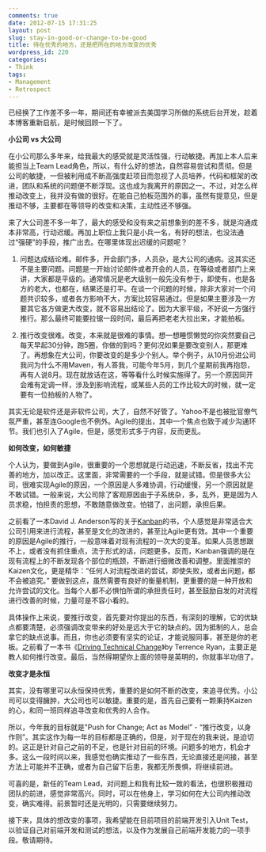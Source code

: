 ```yaml
---
comments: true
date: 2012-07-15 17:31:25
layout: post
slug: stay-in-good-or-change-to-be-good
title: 待在优秀的地方，还是把所在的地方改变的优秀
wordpress_id: 220
categories:
- Think
tags:
- Management
- Retrospect
---
```


已经换了工作差不多一年，期间还有幸被派去美国学习所做的系统后台开发，趁着本博客重新启航，是时候回顾一下了。

**小公司 vs 大公司**

在小公司那么多年来，给我最大的感受就是灵活性强，行动敏捷。再加上本人后来能担当上Team Lead角色，所以，有什么好的想法，自然容易尝试和贯彻。但是公司的敏捷，一但被利用成不断高强度赶项目而忽视了人员培养，代码和框架的改进，团队和系统的问题便不断浮现。这也成为我离开的原因之一。不过，对怎么样推动改变上，我并没有做的很好。在能自己拍板范围外的事，虽然有提意见，但是推动不够，主要都在等领导的改变和决策，主动性还不够强。

来了大公司差不多一年了，最大的感受和没有来之前想象到的差不多，就是沟通成本非常高，行动迟缓。再加上职位上我只是小兵一名，有好的想法，也没法通过“强硬”的手段，推广出去。在哪里体现出迟缓的问题呢？




  1. 问题达成结论难。邮件多，开会部门多，人员杂，是大公司的通病。这其实还不是主要问题。问题是一开始讨论邮件或者开会的人员，在等级或者部门上来讲，大家都是平级的。通常情况是老大级别一般先没有参于，即使有，也是各方的老大，也都在，结果还是打平。在谈一个问题的时候，除非大家对一个问题共识较多，或者各方影响不大，方案比较容易通过。但是如果主要涉及一方要其它各方做更大改变，就不容易出结论了。因为大家平级，不好说一方强行推行。那么最终可能要拉锯一段时间，最后再把老老大拉出来，才能拍板。


  2. 推行改变很难。改变，本来就是很难的事情。想一想睡惯懒觉的你突然要自己每天早起30分钟，跑5圈，你做的到吗？更何况如果是要改变别人，那更难了。再想象在大公司，你要改变的是多少个别人。举个例子，从10月份进公司我问为什么不用Maven，有人答我，可能今年5月，到几个星期前我再抱怨，再有人说8月。现在就放话在这，等等看什么时候实施得了。另一个原因同开会难有定调一样，涉及到影响流程，或某些人员的工作比较大的时候，就一定要有一位拍板的人物了。


其实无论是软件还是非软件公司，大了，自然不好管了。Yahoo不是也被批官僚气氛严重，甚至连Google也不例外。Agile的提出，其中一个焦点也致于减少沟通环节。我们也引入了Agile，但是，感觉形式多于内容，反而更乱。

**如何改变，如何敏捷**

个人认为，要做到Agile，很重要的一个思想就是行动迅速，不断反省，找出不完善的地方，加以改正。这里面，非常需要的一个手段，就是试错。但是很多大公司，很难实现Agile的原因，一个原因是人多难协调，行动缓慢，另一个原因就是不敢试错。一般来说，大公司除了客观原因由于子系统杂，多，乱外，更是因为人员求稳，怕担责的思想，不敢随意做改变。怕错了，出问题，承担后果。

之前看了一本David J. Anderson写的关于[Kanban](http://www.amazon.com/Kanban-Successful-Evolutionary-Technology-Business/dp/0984521402/ref=sr_1_1?ie=UTF8&qid=1342343902&sr=8-1&keywords=Kanban+David+J)的书，个人感觉是非常适合大公司引用来进行流程，甚至是文化的改进的，甚至比Agile更有效。其中一个重要的原因是Agile的推行，一般意味着对现有流程的一次大的变革。如果人员思想跟不上，或者没有抓住重点，流于形式的话，问题更多。反而，Kanban强调的是在现有流程上的不断发现各个部位的瓶颈，不断进行细微改善和调整。里面推崇的Kaizen文化，更是精华：“任何人对流程改进的尝试，即使失败，或者出问题，都不会被追究。” 要做到这点，虽然需要有良好的衡量机制，更重要的是一种开放和允许尝试的文化。当每个人都不必惧怕所谓的承担责任时，甚至鼓励自发的对流程进行改善的时候，力量可是不容小看的。

具体操作上来说，要推行改变，首先要对你提出的东西，有深刻的理解，它的优缺点都要清楚，必须强调改变带来的好处是远大于它的缺点的。因为抵制的人，总会拿它的缺点说事。而且，你也必须要有坚实的论证，才能说服同事，甚至是你的老板。之前看了一本书《[Driving Technical Change](http://www.amazon.com/Driving-Technical-Change-Terrence-Ryan/dp/1934356603/ref=sr_1_1?ie=UTF8&qid=1342343784&sr=8-1&keywords=Driving+Technical+Change)》by Terrence Ryan，主要正是教人如何推行改变。最后，当然得期望你上面的领导是英明的，你就事半功倍了。

**改变才是永恒**

其实，没有哪里可以永恒保持优秀，重要的是如何不断的改变，来追寻优秀。小公司可以变得臃肿，大公司也可以敏捷。重要的是，首先自己要有一颗秉持Kaizen的心，和同一班同样追寻改变和优秀的人合作。

所以，今年我的目标就是"Push for Change; Act as Model” - “推行改变，以身作则”。其实这作为每一年的目标都是正确的，但是，对于现在的我来说，是迫切的。这正是针对自己之前的不足，也是针对目前的环境。问题多的地方，机会才多。这么一段时间以来，我感觉也确实推动了一些东西，无论直接还是间接，甚至方法上可能并不正确，或者为自己留下后患，我都无所畏惧，将继续前进。

可喜的是，新任的Team Lead，对问题上和我有比较一致的看法，也很积极推动团队的前进，感觉非常高兴。同时，可以在他身上，学习如何在大公司内推动改变，确实难得。前景暂时还是光明的，只需要继续努力。

接下来，具体的想改变的事项，我希望能在目前项目的前端开发引入Unit Test，以验证自己对前端开发和测试的想法，以及作为发展自己前端开发能力的一项手段。敬请期待。

